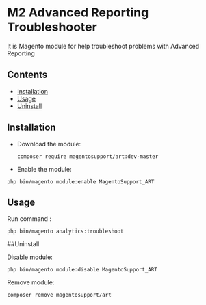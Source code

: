 # M2 Advanced Reporting Troubleshooter
It is Magento module for help troubleshoot problems with Advanced Reporting 
## Contents


- [Installation](#installation)
- [Usage](#usage)
- [Uninstall](#uninstall)


## Installation

- Download the module:

  
  `composer require magentosupport/art:dev-master`
  

- Enable the module:
  
`php bin/magento module:enable MagentoSupport_ART` 

## Usage

Run command :

`php bin/magento analytics:troubleshoot`

##Uninstall

Disable module:

`php bin/magento module:disable MagentoSupport_ART`

Remove module:

`composer remove magentosupport/art`
